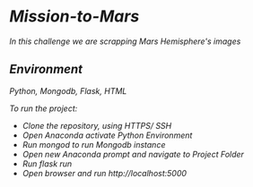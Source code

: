 # *Mission-to-Mars*

*In this challenge we are scrapping Mars Hemisphere's images*


## *Environment*

*Python, Mongodb, Flask, HTML*


*To run the project:*

- *Clone the repository, using HTTPS/ SSH*
- *Open Anaconda activate Python Environment*
- *Run mongod to run Mongodb instance*
- *Open new Anaconda prompt and navigate to Project Folder*
- *Run flask run*
- *Open browser and run http://localhost:5000*

